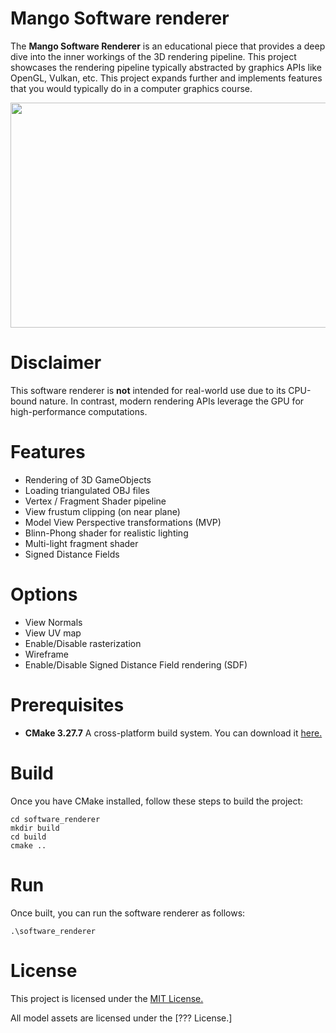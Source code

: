 # Mango Software renderer
The **Mango Software Renderer** is an educational piece that provides a deep
dive into the inner workings of the 3D rendering pipeline. This project showcases
the rendering pipeline typically abstracted by graphics APIs like OpenGL, Vulkan,
etc. This project expands further and implements features that you would
typically do in a computer graphics course.

<p align="center">
  <img width="640" height="360" src="https://github.com/dominicaq/PureC-Software-renderer/blob/main/images/showcase.png">
</p>

# Disclaimer
This software renderer is **not** intended for real-world use due to its
CPU-bound nature. In contrast, modern rendering APIs leverage the GPU for high-performance computations.

# Features
- Rendering of 3D GameObjects
- Loading triangulated OBJ files
- Vertex / Fragment Shader pipeline
- View frustum clipping (on near plane)
- Model View Perspective transformations (MVP)
- Blinn-Phong shader for realistic lighting
- Multi-light fragment shader
- Signed Distance Fields

# Options
- View Normals
- View UV map
- Enable/Disable rasterization
- Wireframe
- Enable/Disable Signed Distance Field rendering (SDF)

# Prerequisites
- **CMake 3.27.7** A cross-platform build system. You can download it [here.](https://cmake.org/download/)

# Build
Once you have CMake installed, follow these steps to build the project:
```console
cd software_renderer
mkdir build
cd build
cmake ..
```

# Run
Once built, you can run the software renderer as follows:
```console
.\software_renderer
```

# License
This project is licensed under the [MIT License.](https://github.com/dominicaq/PureC-Software-renderer/blob/main/LICENSE)

All model assets are licensed under the [??? License.]
